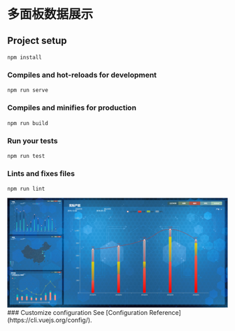 # 多面板数据展示

## Project setup
```
npm install
```

### Compiles and hot-reloads for development
```
npm run serve
```

### Compiles and minifies for production
```
npm run build
```

### Run your tests
```
npm run test
```

### Lints and fixes files
```
npm run lint
```
<img src="./static/img/demo.png" width=800 />
### Customize configuration
See [Configuration Reference](https://cli.vuejs.org/config/).
